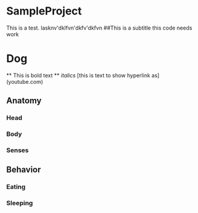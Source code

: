 # SampleProject
This is a test.
lasknv'dklfvn'dkfv'dkfvn
##This is a subtitle 
this code needs work

# Dog
** This is bold text **
*italics*
[this is text to show hyperlink as] (youtube.com)
## Anatomy
### Head

### Body

### Senses

## Behavior
### Eating

### Sleeping